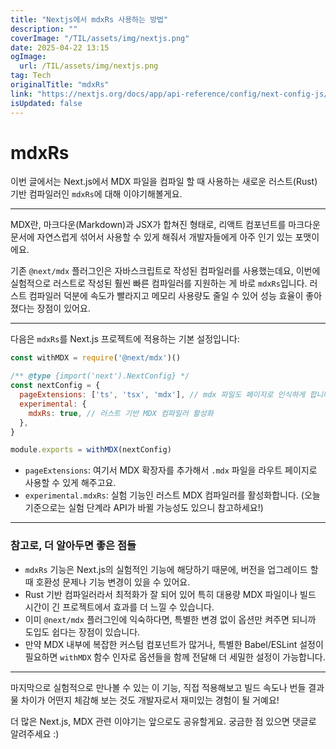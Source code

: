 ```yaml
---
title: "Nextjs에서 mdxRs 사용하는 방법"
description: ""
coverImage: "/TIL/assets/img/nextjs.png"
date: 2025-04-22 13:15
ogImage: 
  url: /TIL/assets/img/nextjs.png
tag: Tech
originalTitle: "mdxRs"
link: "https://nextjs.org/docs/app/api-reference/config/next-config-js/mdxRs"
isUpdated: false
---
```



# mdxRs

이번 글에서는 Next.js에서 MDX 파일을 컴파일 할 때 사용하는 새로운 러스트(Rust) 기반 컴파일러인 `mdxRs`에 대해 이야기해볼게요.

---

MDX란, 마크다운(Markdown)과 JSX가 합쳐진 형태로, 리액트 컴포넌트를 마크다운 문서에 자연스럽게 섞어서 사용할 수 있게 해줘서 개발자들에게 아주 인기 있는 포맷이에요.

기존 `@next/mdx` 플러그인은 자바스크립트로 작성된 컴파일러를 사용했는데요, 이번에 실험적으로 러스트로 작성된 훨씬 빠른 컴파일러를 지원하는 게 바로 `mdxRs`입니다. 러스트 컴파일러 덕분에 속도가 빨라지고 메모리 사용량도 줄일 수 있어 성능 효율이 좋아졌다는 장점이 있어요.

---

다음은 `mdxRs`를 Next.js 프로젝트에 적용하는 기본 설정입니다:

```js
const withMDX = require('@next/mdx')()

/** @type {import('next').NextConfig} */
const nextConfig = {
  pageExtensions: ['ts', 'tsx', 'mdx'], // mdx 파일도 페이지로 인식하게 합니다.
  experimental: {
    mdxRs: true, // 러스트 기반 MDX 컴파일러 활성화
  },
}

module.exports = withMDX(nextConfig)
```

- `pageExtensions`: 여기서 MDX 확장자를 추가해서 `.mdx` 파일을 라우트 페이지로 사용할 수 있게 해주고요.
- `experimental.mdxRs`: 실험 기능인 러스트 MDX 컴파일러를 활성화합니다. (오늘 기준으로는 실험 단계라 API가 바뀔 가능성도 있으니 참고하세요!)

---

### 참고로, 더 알아두면 좋은 점들

- `mdxRs` 기능은 Next.js의 실험적인 기능에 해당하기 때문에, 버전을 업그레이드 할 때 호환성 문제나 기능 변경이 있을 수 있어요.
- Rust 기반 컴파일러라서 최적화가 잘 되어 있어 특히 대용량 MDX 파일이나 빌드 시간이 긴 프로젝트에서 효과를 더 느낄 수 있습니다.
- 이미 `@next/mdx` 플러그인에 익숙하다면, 특별한 변경 없이 옵션만 켜주면 되니까 도입도 쉽다는 장점이 있습니다.
- 만약 MDX 내부에 복잡한 커스텀 컴포넌트가 많거나, 특별한 Babel/ESLint 설정이 필요하면 `withMDX` 함수 인자로 옵션들을 함께 전달해 더 세밀한 설정이 가능합니다.

---

마지막으로 실험적으로 만나볼 수 있는 이 기능, 직접 적용해보고 빌드 속도나 번들 결과물 차이가 어떤지 체감해 보는 것도 개발자로서 재미있는 경험이 될 거예요!

더 많은 Next.js, MDX 관련 이야기는 앞으로도 공유할게요. 궁금한 점 있으면 댓글로 알려주세요 :)